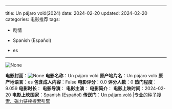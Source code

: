 
---
title: Un pájaro voló(2024)
date: 2024-02-20
updated: 2024-02-20
categories: 电影推荐
tags:

- 剧情

- Spanish (Español)
- es
---

<img src="https://image.tmdb.org/t/p/originalNone" alt="None" title="None">

**电影封面**：<img src="https://image.tmdb.org/t/p/w200None" alt="None" title="None">
**电影名称**：Un pájaro voló
**原产地片名**：Un pájaro voló
**原产地语言**：es
**包含成人内容**：False
**电影评分**：0.0
**评分人数**：0
**热门程度**：9.059
**电影时长**：
**电影导演**：
**电影主演**：
**电影简介**：
**电影上映时间**：2024-02-20
**电影上映国家**：Spanish (Español)
**传送门**：[Un pájaro voló |专业的种子搜索、磁力链接搜索引擎](https://movie.amd794.com:2083/?search=Un%20p%C3%A1jaro%20vol%C3%B3&ordering=&mode=match_phrase&page_size=10&page=1)

